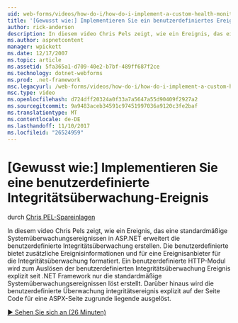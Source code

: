 ```yaml
---
uid: web-forms/videos/how-do-i/how-do-i-implement-a-custom-health-monitoring-event
title: '[Gewusst wie:] Implementieren Sie ein benutzerdefiniertes Ereignis für die Integritätsüberwachung | Microsoft Docs'
author: rick-anderson
description: In diesem video Chris Pels zeigt, wie ein Ereignis, das eine standardmäßige Systemüberwachungsereignissen in ASP.NET erweitert die benutzerdefinierte Integritätsüberwachung erstellen. Die benutzerdefinierte Pro...
ms.author: aspnetcontent
manager: wpickett
ms.date: 12/17/2007
ms.topic: article
ms.assetid: 5fa365a1-d709-40e2-b7bf-489ff687f2ce
ms.technology: dotnet-webforms
ms.prod: .net-framework
msc.legacyurl: /web-forms/videos/how-do-i/how-do-i-implement-a-custom-health-monitoring-event
msc.type: video
ms.openlocfilehash: d724dff20324a0f33a7a5647a55d90409f2927a2
ms.sourcegitcommit: 9a9483aceb34591c97451997036a9120c3fe2baf
ms.translationtype: MT
ms.contentlocale: de-DE
ms.lasthandoff: 11/10/2017
ms.locfileid: "26524959"
---
```

<a name="how-do-i-implement-a-custom-health-monitoring-event"></a>[Gewusst wie:] Implementieren Sie eine benutzerdefinierte Integritätsüberwachung-Ereignis
====================
durch [Chris PEL-Spareinlagen](https://twitter.com/chrispels)

In diesem video Chris Pels zeigt, wie ein Ereignis, das eine standardmäßige Systemüberwachungsereignissen in ASP.NET erweitert die benutzerdefinierte Integritätsüberwachung erstellen. Die benutzerdefinierte bietet zusätzliche Ereignisinformationen und für eine Ereignisanbieter für die Integritätsüberwachung formatiert. Ein benutzerdefinierte HTTP-Modul wird zum Auslösen der benutzerdefinierten Integritätsüberwachung Ereignis explizit seit .NET Framework nur die standardmäßige Systemüberwachungsereignissen löst erstellt. Darüber hinaus wird die benutzerdefinierte Überwachung integritätsereignis explizit auf der Seite Code für eine ASPX-Seite zugrunde liegende ausgelöst.

[&#9654; Sehen Sie sich an (26 Minuten)](https://channel9.msdn.com/Blogs/ASP-NET-Site-Videos/how-do-i-implement-a-custom-health-monitoring-event)
